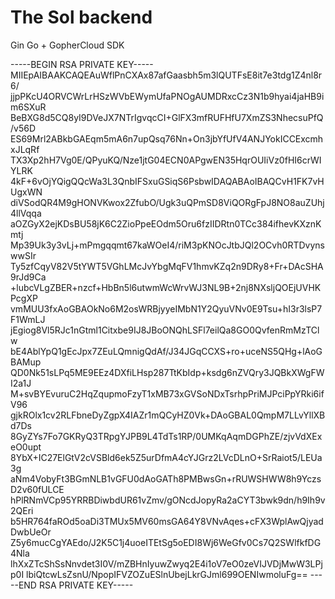 # The Sol backend

Gin Go + GopherCloud SDK


-----BEGIN RSA PRIVATE KEY-----
MIIEpAIBAAKCAQEAuWflPnCXAx87afGaasbh5m3lQUTFsE8it7e3tdg1Z4nl8r6/
jjpPKcU4ORVCWrLrHSzWVbEWymUfaPNOgAUMDRxcCz3N1b9hyai4jaHB9im6SXuR
BeBXG8d5CQ8yI9DVeJX7NTrIgvqcCI+GlFX3mfRUFHfU7XmZS3NhecsuPfQ/v56D
ES69Mrl2ABkbGAEqm5mA6n7upQsq76Nn+On3jbYfUfV4ANJYokICCExcmhxJLqRf
TX3Xp2hH7Vg0E/QPyuKQ/Nze1jtG04ECN0APgwEN35HqrOUIiVz0fHI6crWIYLRK
4kF+6vOjYQigQQcWa3L3QnbIFSxuGSiqS6PsbwIDAQABAoIBAQCvH1FK7vHUgxWN
diVSodQR4M9gHONVKwox2ZfubO/Ugk3uQPmSD8ViQORgFpJ8NO8auZUhj4llVqqa
aOZGyX2ejKDsBU58jK6C2ZioPpeEOdm5Oru6fzIIDRtn0TCc384ifhevKXznKmtj
Mp39Uk3y3vLj+mPmgqqmt67kaWOeI4/riM3pKNOcJtbJQl2OCvh0RTDvynswwSIr
Ty5zfCqyV82V5tYWT5VGhLMcJvYbgMqFV1hmvKZq2n9DRy8+Fr+DAcSHA9rJd9Ca
+lubcVLgZBER+nzcf+HbBn5l6utwmWcWrvWJ3NL9B+2nj8NXsljQOEjUVHKPcgXP
vmMUU3fxAoGBAOkNo6M2osWRBjyyeIMbN1Y2QyuVNv0E9Tsu+hI3r3lsP7F1WmLJ
jEgiog8Vl5RJc1nGtml1Citxbe9IJ8JBoONQhLSFl7eilQa8GO0QvfenRmMzTClw
bE4AblYpQ1gEcJpx7ZEuLQmnigQdAf/J34JGqCCXS+ro+uceNS5QHg+lAoGBAMup
QD0Nk51sLPq5ME9EEz4DXfiLHsp287TtKbIdp+ksdg6nZVQry3JQBkXWgFWI2a1J
M+svBYEvuruC2HqZqupmoFzyT1xMB73xGVSoNDxTsrhpPriMJPciPpYRki6ifV96
gjkROlx1cv2RLFbneDyZgpX4IAZr1mQCyHZ0Vk+DAoGBAL0QmpM7LLvYllXBd7Ds
8GyZYs7Fo7GKRyQ3TRpgYJPB9L4TdTs1RP/0UMKqAqmDGPhZE/zjvVdXExeO0upt
8YbX+IC27ElGtV2cVSBld6ek5Z5urDfmA4cYJGrz2LVcDLnO+SrRaiot5/LEUa3g
aNm4VobyFt3BGmNLB1vGFU0dAoGATh8PMBwsGn+rRUWSHWW8h9YczsD2v60fULCE
hPlRNmVCp95YRRBDiwbdUR61vZmv/gONcdJopyRa2aCYT3bwk9dn/h9Ih9v2QEri
b5HR764faROd5oaDi3TMUx5MV60msGA64Y8VNvAqes+cFX3WplAwQjyadDwbUeOr
Z5y6mucCgYAEdo/J2K5C1j4uoeITEtSg5oEDI8Wj6WeGfv0Cs7Q2SWlfkfDG4Nla
lhXxZTcShSsNnvdet3I0V/mZBHnIyuwZwyq2E4i1oV7eO0zeVIJVDjMwW3LPjp0I
lbiQtcwLsZsnU/NpopIFVZOZuESlnUbejLkrGJml699OENIwmoluFg==
-----END RSA PRIVATE KEY-----
